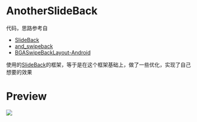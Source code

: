 # AnotherSlideBack

代码，思路参考自

* [SlideBack](https://github.com/oubowu/SlideBack)
* [and_swipeback](https://github.com/XBeats/and_swipeback)
* [BGASwipeBackLayout-Android](https://github.com/bingoogolapple/BGASwipeBackLayout-Android)

使用的[SlideBack](https://github.com/oubowu/SlideBack)的框架，等于是在这个框架基础上，做了一些优化，实现了自己想要的效果

# Preview

![](art/slideback.gif)



